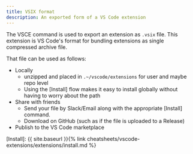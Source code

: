 ```yaml
---
title: VSIX format
description: An exported form of a VS Code extension
---
```


The VSCE command is used to export an extension as `.vsix` file. This extension is VS Code's format for bundling extensions as single compressed archive file.

That file can be used as follows:

- Locally
    - unzipped and placed in `.~/vscode/extensions` for user and maybe repo level
    - Using the [Install] flow makes it easy to install globally without having to worry about the path
- Share with friends
    - Send your file by Slack/Email along with the appropriate [Install] command.
    - Download on GitHub (such as if the file is uploaded to a Release)
- Publish to the VS Code marketplace

[Install]: {{ site.baseurl }}{% link cheatsheets/vscode-extensions/extensions/install.md %}
